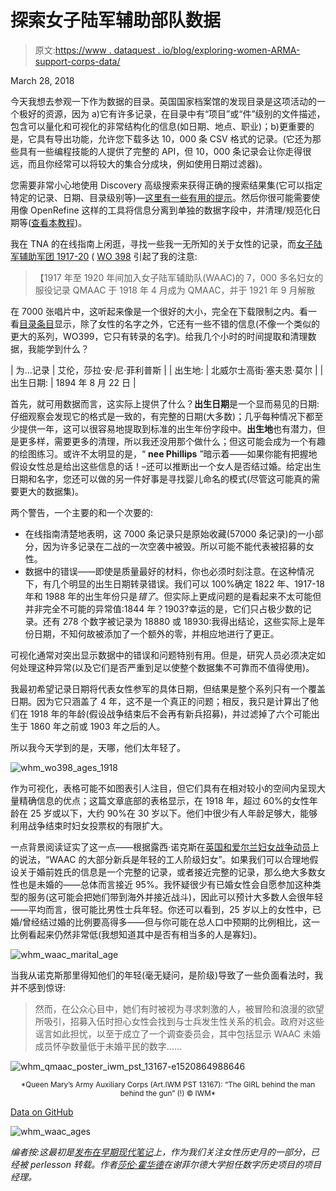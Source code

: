 # 探索女子陆军辅助部队数据

> 原文:[https://www . dataquest . io/blog/exploring-women-ARMA-support-corps-data/](https://www.dataquest.io/blog/exploring-womens-army-auxiliary-corps-data/)

March 28, 2018

今天我想去参观一下作为数据的目录。英国国家档案馆的发现目录是这项活动的一个极好的资源，因为 a)它有许多记录，在目录中有“项目”或“件”级别的文件描述，包含可以量化和可视化的非常结构化的信息(如日期、地点、职业)；b)更重要的是，它具有导出功能，允许您下载多达 10，000 条 CSV 格式的记录。(它还为那些具有一些编程技能的人提供了完整的 API，但 10，000 条记录会让你走得很远，而且你经常可以将较大的集合分成块，例如使用日期过滤器)。

您需要非常小心地使用 Discovery 高级搜索来获得正确的搜索结果集(它可以指定特定的记录、日期、目录级别等)—[这里有一些有用的提示](https://blog.nationalarchives.gov.uk/blog/catalogue-data-basics/)。然后你很可能需要使用像 OpenRefine 这样的工具将信息分离到单独的数据字段中，并清理/规范化日期等([查看本教程](https://programminghistorian.org/lessons/cleaning-data-with-openrefine))。

我在 TNA 的在线指南上闲逛，寻找一些我一无所知的关于女性的记录，而[女子陆军辅助军团 1917-20](https://www.nationalarchives.gov.uk/help-with-your-research/research-guides/womens-army-auxiliary-corps-service-records-1917-1920/) ( [WO 398](https://discovery.nationalarchives.gov.uk/details/r/C150990) 引起了我的注意:

> 【1917 年至 1920 年间加入女子陆军辅助队(WAAC)的 7，000 多名妇女的服役记录 QMAAC 于 1918 年 4 月成为 QMAAC，并于 1921 年 9 月解散

在 7000 张唱片中，这听起来像是一个很好的大小，完全在下载限制之内。看一看[目录条目](https://discovery.nationalarchives.gov.uk/details/r/D7224196)显示，除了女性的名字之外，它还有一些不错的信息(不像一个类似的更大的系列，WO399，它只有转录的名字)。给我几个小时的时间提取和清理数据，我能学到什么？

| 为...记录 | 艾伦，莎拉·安·尼·菲利普斯 |
| 出生地: | 北威尔士高街·塞夫恩·莫尔 |
| 出生日期: | 1894 年 8 月 22 日 |

首先，就可用数据而言，这实际上提供了什么？**出生日期**是一个显而易见的日期:仔细观察会发现它的格式是一致的，有完整的日期(大多数)；几乎每种情况下都至少提供一年，这可以很容易地提取到标准的出生年份字段中。**出生地**也有潜力，但是更多样，需要更多的清理，所以我还没用那个做什么；但这可能会成为一个有趣的绘图练习。或许不太明显的是，“ **nee Phillips** ”暗示着——如果你能有把握地假设女性总是给出这些信息的话！–还可以推断出一个女人是否结过婚。给定出生日期和名字，您还可以做的另一件好事是寻找婴儿命名的模式(尽管这可能真的需要更大的数据集)。

两个警告，一个主要的和一个次要的:

*   在线指南清楚地表明，这 7000 条记录只是原始收藏(57000 条记录)的一小部分，因为许多记录在二战的一次空袭中被毁。所以可能不能代表被招募的女性。
*   数据中的错误——即使是质量最好的材料，你也必须时刻注意。在这种情况下，有几个明显的出生日期转录错误。我们可以 100%确定 1822 年、1917-18 年和 1988 年的出生年份只是*错了*。但实际上更成问题的是看起来不太可能但并非完全不可能的异常值:1844 年？1903?幸运的是，它们只占极少数的记录。还有 278 个数字被记录为 18880 或 18930:我得出结论，这些实际上是年份日期，不知何故被添加了一个额外的零，并相应地进行了更正。

可视化通常对突出显示数据中的错误和问题特别有用。但是，研究人员必须决定如何处理这种异常(以及它们是否严重到足以使整个数据集不可靠而不值得使用)。

我最初希望记录日期将代表女性参军的具体日期，但结果是整个系列只有一个覆盖日期。因为它只涵盖了 4 年，这不是一个真正的问题；相反，我只是计算出了他们在 1918 年的年龄(假设战争结束后不会再有新兵招募)，并过滤掉了六个可能出生于 1860 年之前或 1903 年之后的人。

所以我今天学到的是，天哪，他们太年轻了。

![whm_wo398_ages_1918](../Images/1bb3092101961168e977b0cc596b15cb.png)

作为可视化，表格可能不如图表引人注目，但它们具有在相对较小的空间内呈现大量精确信息的优点；这篇文章底部的表格显示，在 1918 年，超过 60%的女性年龄在 25 岁或以下，大约 90%在 30 岁以下。他们中很少有人年龄足够大，能够利用战争结束时妇女投票权的有限扩大。

一点背景阅读证实了这一点——根据露西·诺克斯在[英国和爱尔兰妇女战争动员](https://encyclopedia.1914-1918-online.net/article/womens_mobilization_for_war_great_britain_and_ireland)上的说法，“WAAC 的大部分新兵是年轻的工人阶级妇女”。如果我们可以合理地假设关于婚前姓氏的信息是一个完整的记录，或者接近完整的记录，那么绝大多数女性也是未婚的——总体而言接近 95%。我怀疑很少有已婚女性会自愿参加这种类型的服务(这可能会把她们带到海外并接近战斗)，因此可以预计大多数人会很年轻——平均而言，很可能比男性士兵年轻。你还可以看到，25 岁以上的女性中，已婚/曾经结过婚的比例要高得多——但与你可能在总人口中预期的比例相比，这一比例看起来仍然非常低(我想知道其中是否有相当多的人是寡妇)。

![whm_waac_marital_age](../Images/98f90f950aca5c00e55a479698c6c29f.png)

当我从诺克斯那里得知他们的年轻(毫无疑问，是阶级)导致了一些负面看法时，我并不感到惊讶:

> 然而，在公众心目中，她们有时被视为寻求刺激的人，被冒险和浪漫的欲望所吸引，招募入伍时担心女性会找到与士兵发生性关系的机会。政府对这些谣言如此担忧，以至于成立了一个调查委员会，其中包括显示 WAAC 未婚成员怀孕数量低于未婚平民的数字……

![whm_qmaac_poster_iwm_pst_13167-e1520864988646](../Images/e6f6b6fb0a10ca21b199eb75c2574a02.png)

<center><small>*Queen Mary’s Army Auxiliary Corps (Art.IWM PST 13167): “The GIRL behind the man behind the gun” (!) © IWM*</small></center>

[Data on GitHub](https://github.com/sharonhoward/whm18)

![whm_waac_ages](../Images/2c4f7da16f427c44aef8dcae426ce30a.png)

*编者按:这最初是[发布在早期现代笔记](https://earlymodernnotes.wordpress.com/2018/03/12/whm18-womens-army-auxiliary-corps/?utm_source=dataquest&utm_medium=blog)上，作为我们关注女性历史月的一部分，已经被 perlesson 转载。作者[莎伦·霍华德](https://sharonhoward.org/?utm_source=dataquest&utm_medium=blog)在谢菲尔德大学担任数字历史项目的项目经理。*